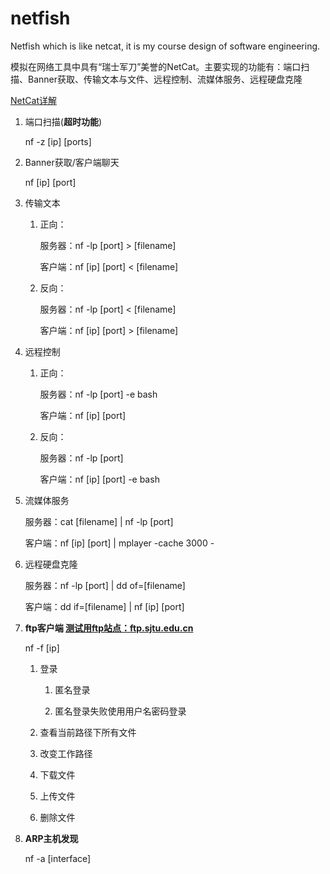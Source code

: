 # netfish
Netfish which is like netcat, it is my course design of software engineering.

模拟在网络工具中具有“瑞士军刀”美誉的NetCat。主要实现的功能有：端口扫描、Banner获取、传输文本与文件、远程控制、流媒体服务、远程硬盘克隆

[NetCat详解](https://blog.csdn.net/fageweiketang/article/details/82833193)

1. 端口扫描(**超时功能**)

   nf -z [ip] [ports]

2. Banner获取/客户端聊天

   nf [ip] [port]

3. 传输文本

   1. 正向：

      服务器：nf -lp [port] > [filename]

      客户端：nf [ip] [port] < [filename]

   2. 反向：

      服务器：nf -lp [port] < [filename]

      客户端：nf [ip] [port] > [filename]

4. 远程控制

   1. 正向：

      服务器：nf -lp [port] -e bash

      客户端：nf [ip] [port]

   2. 反向：

      服务器：nf -lp [port]

      客户端：nf [ip] [port] -e bash

5. 流媒体服务

   服务器：cat [filename] | nf -lp [port]

   客户端：nf [ip] [port] | mplayer -cache 3000 -

6. 远程硬盘克隆

   服务器：nf -lp [port] | dd of=[filename]

   客户端：dd if=[filename] | nf [ip] [port]

7. **ftp客户端 [测试用ftp站点：ftp.sjtu.edu.cn](ftp://ftp.sjtu.edu.cn)**

   nf -f [ip]

   1. 登录

      1. 匿名登录

      2. 匿名登录失败使用用户名密码登录

   2. 查看当前路径下所有文件

   3. 改变工作路径

   4. 下载文件

   5. 上传文件

   6. 删除文件

8. **ARP主机发现**

   nf -a [interface]
